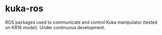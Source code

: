 # kuka-ros
ROS packages used to communicate and control Kuka manipulator (tested on KR16 model). Under continuous development.
